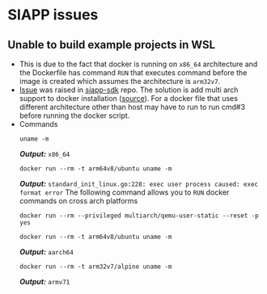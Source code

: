 # SIAPP issues
## Unable to build example projects in WSL
- This is due to the fact that docker is running on `x86_64` architecture and the Dockerfile has command `RUN` that executes command before the image is created which assumes the architecture is `arm32v7`.
- [Issue](https://github.com/siemens/siapp-sdk/issues/5) was raised in [siapp-sdk](https://github.com/siemens/siapp-sdk) repo.
The solution is add multi arch support to docker installation ([source](https://github.com/multiarch/qemu-user-static)).
For a docker file that uses different architecture other than host may have to run to run cmd#3 before running the docker script. 
- Commands
    ```
    uname -m
    ```
    ***Output:*** `x86_64`
    ```
    docker run --rm -t arm64v8/ubuntu uname -m
    ```
    ***Output:*** `standard_init_linux.go:228: exec user process caused: exec format error`
    The following command allows you to `RUN` docker commands on cross arch platforms 
    ```
    docker run --rm --privileged multiarch/qemu-user-static --reset -p yes
    ```
    ```
    docker run --rm -t arm64v8/ubuntu uname -m
    ```
    ***Output:*** `aarch64`
    ```
    docker run --rm -t arm32v7/alpine uname -m
    ```
    ***Output:*** `armv71`
